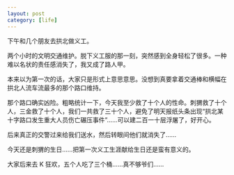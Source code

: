 ```yaml
---
layout: post
category: [life]
---
```


下午和几个朋友去拱北做义工。

两个小时的文明交通维护。脱下义工服的那一刻，突然感到全身轻松了很多。一种难以名状的责任感消失了，我又成了路人甲。

本来以为第一次的话，大家只是形式上意思意思。没想到真要拿着交通棒和横幅在拱北人流车流最多的那个路口维持。

那个路口确实凶险。粗略统计一下，今天我至少救了十个人的性命。刺猬救了十个人，三金救了十个人，我们一共救了三十个人，避免了明天报纸头条出现“拱北某十字路口发生重大人员伤亡碾压事件”……可以建二百一十层浮屠了，好开心。

后来真正的交警过来给我们送水，然后转眼间他们就消失了……

今天还是刺猬的生日……把第一次义工生涯献给生日还是蛮有意义的。

大家后来去 K 狂欢，五个人吃了三个桶……真不够爷们……
